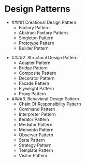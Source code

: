 # Design Patterns

- ####1.Creational Design Pattern
    - Factory Pattern
    - Abstract Factory Pattern
    - Singleton Pattern
    - Prototype Pattern
    - Builder Pattern.
* ####2. Structural Design Pattern
    - Adapter Pattern
    - Bridge Pattern
    - Composite Pattern
    - Decorator Pattern
    - Facade Pattern
    - Flyweight Pattern
    - Proxy Pattern
* ####3. Behavioral Design Pattern
    - Chain Of Responsibility Pattern
    - Command Pattern
    - Interpreter Pattern
    - Iterator Pattern
    - Mediator Pattern
    - Memento Pattern
    - Observer Pattern
    - State Pattern
    - Strategy Pattern
    - Template Pattern
    - Visitor Pattern